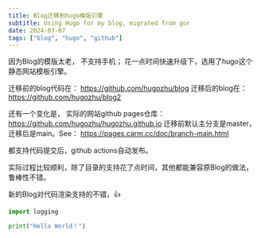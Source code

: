 ```yaml
---
title: Blog迁移到hugo模版引擎
subtitle: Using Hugo for my blog, migrated from gor
date: 2024-07-07
tags: ["blog", "hugo", "github"]
---
```


因为Blog的模版太老， 不支持手机； 花一点时间快速升级下，选用了hugo这个静态网站模板引擎。

<!--more-->

迁移前的blog代码在： https://github.com/hugozhu/blog
迁移后的blog在： https://github.com/hugozhu/blog2

还有一个变化是， 实际的网站github pages仓库： https://github.com/hugozhu/hugozhu.github.io 迁移前默认主分支是master，迁移后是main。See： https://pages.carm.cc/doc/branch-main.html

都支持代码提交后，github actions自动发布。

实际过程比较顺利，除了目录的支持花了点时间，其他都能兼容原Blog的做法，鲁棒性不错。

新的Blog对代码渲染支持的不错，👍

```python
import logging

print("Hello World！")
```